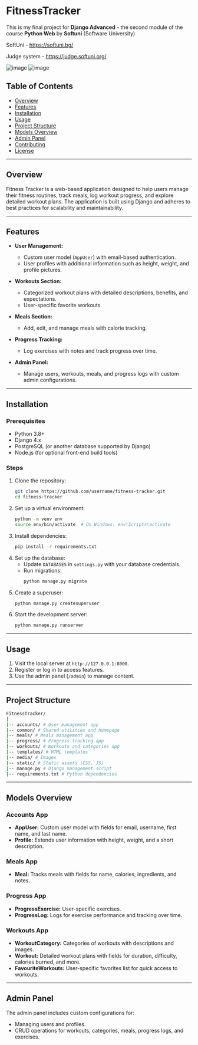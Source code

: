 # FitnessTracker
This is my final project for **Django Advanced** - the second module of the course **Python Web** by **Softuni** (Software University)


SoftUni - https://softuni.bg/

Judge system - https://judge.softuni.org/

![image](https://github.com/user-attachments/assets/ead0d208-5b45-4b52-be7c-4fb073000b78)
![image](https://github.com/user-attachments/assets/4a938554-91f2-4212-b0d6-869403a754b9)


## Table of Contents
- [Overview](#overview)
- [Features](#features)
- [Installation](#installation)
- [Usage](#usage)
- [Project Structure](#project-structure)
- [Models Overview](#models-overview)
- [Admin Panel](#admin-panel)
- [Contributing](#contributing)
- [License](#license)

---

## Overview
Fitness Tracker is a web-based application designed to help users manage their fitness routines, track meals, log workout progress, and explore detailed workout plans. The application is built using Django and adheres to best practices for scalability and maintainability.

---

## Features
- **User Management:**
  - Custom user model (`AppUser`) with email-based authentication.
  - User profiles with additional information such as height, weight, and profile pictures.

- **Workouts Section:**
  - Categorized workout plans with detailed descriptions, benefits, and expectations.
  - User-specific favorite workouts.

- **Meals Section:**
  - Add, edit, and manage meals with calorie tracking.

- **Progress Tracking:**
  - Log exercises with notes and track progress over time.

- **Admin Panel:**
  - Manage users, workouts, meals, and progress logs with custom admin configurations.

---

## Installation

### Prerequisites
- Python 3.8+
- Django 4.x
- PostgreSQL (or another database supported by Django)
- Node.js (for optional front-end build tools)

### Steps
1. Clone the repository:
    ```bash
    git clone https://github.com/username/fitness-tracker.git
    cd fitness-tracker
    ```
2. Set up a virtual environment:
    ```bash
    python -m venv env
    source env/bin/activate  # On Windows: env\Scripts\activate
    ```
3. Install dependencies:
    ```bash
    pip install -r requirements.txt
    ```
4. Set up the database:
    - Update `DATABASES` in `settings.py` with your database credentials.
    - Run migrations:
      ```bash
      python manage.py migrate
      ```
5. Create a superuser:
    ```bash
    python manage.py createsuperuser
    ```
6. Start the development server:
    ```bash
    python manage.py runserver
    ```

---

## Usage
1. Visit the local server at `http://127.0.0.1:8000`.
2. Register or log in to access features.
3. Use the admin panel (`/admin`) to manage content.

---

## Project Structure

```bash
FitnessTracker/ 
| 
|-- accounts/ # User management app
|-- common/ # Shared utilities and homepage
|-- meals/ # Meals management app
|-- progress/ # Progress tracking app 
|-- workouts/ # Workouts and categories app
|-- templates/ # HTML templates 
|-- media/ # Images
|-- static/ # Static assets (CSS, JS)
|-- manage.py # Django management script 
|-- requirements.txt # Python dependencies
```

---

## Models Overview

### Accounts App
- **AppUser:** Custom user model with fields for email, username, first name, and last name.
- **Profile:** Extends user information with height, weight, and a short description.

### Meals App
- **Meal:** Tracks meals with fields for name, calories, ingredients, and notes.

### Progress App
- **ProgressExercise:** User-specific exercises.
- **ProgressLog:** Logs for exercise performance and tracking over time.

### Workouts App
- **WorkoutCategory:** Categories of workouts with descriptions and images.
- **Workout:** Detailed workout plans with fields for duration, difficulty, calories burned, and more.
- **FavouriteWorkouts:** User-specific favorites list for quick access to workouts.

---

## Admin Panel
The admin panel includes custom configurations for:
- Managing users and profiles.
- CRUD operations for workouts, categories, meals, progress logs, and exercises.

